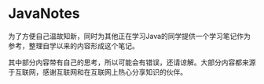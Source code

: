 # JavaNotes

为了方便自己温故知新，同时为其他正在学习Java的同学提供一个学习笔记作为参考，整理自学以来的内容形成这个笔记。

其中部分内容带有自己的思考，所以可能会有错误，还请谅解。大部分内容都来源于互联网，感谢互联网和在互联网上热心分享知识的伙伴。

## 


